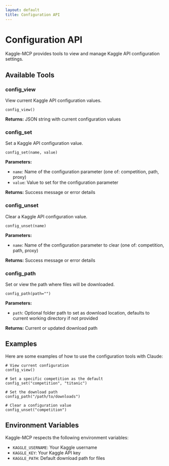 ```yaml
---
layout: default
title: Configuration API
---
```


# Configuration API

Kaggle-MCP provides tools to view and manage Kaggle API configuration settings.

## Available Tools

### config_view

View current Kaggle API configuration values.

```
config_view()
```

**Returns:** JSON string with current configuration values

### config_set

Set a Kaggle API configuration value.

```
config_set(name, value)
```

**Parameters:**
- `name`: Name of the configuration parameter (one of: competition, path, proxy)
- `value`: Value to set for the configuration parameter

**Returns:** Success message or error details

### config_unset

Clear a Kaggle API configuration value.

```
config_unset(name)
```

**Parameters:**
- `name`: Name of the configuration parameter to clear (one of: competition, path, proxy)

**Returns:** Success message or error details

### config_path

Set or view the path where files will be downloaded.

```
config_path(path="")
```

**Parameters:**
- `path`: Optional folder path to set as download location, defaults to current working directory if not provided

**Returns:** Current or updated download path

## Examples

Here are some examples of how to use the configuration tools with Claude:

```
# View current configuration
config_view()

# Set a specific competition as the default
config_set("competition", "titanic")

# Set the download path
config_path("/path/to/downloads")

# Clear a configuration value
config_unset("competition")
```

## Environment Variables

Kaggle-MCP respects the following environment variables:

- `KAGGLE_USERNAME`: Your Kaggle username
- `KAGGLE_KEY`: Your Kaggle API key
- `KAGGLE_PATH`: Default download path for files

